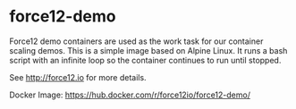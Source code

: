 # force12-demo

Force12 demo containers are used as the work task for our container scaling demos. This is a simple image based on Alpine Linux.
It runs a bash script with an infinite loop so the container continues to run until stopped.

See http://force12.io for more details.

Docker Image: https://hub.docker.com/r/force12io/force12-demo/
